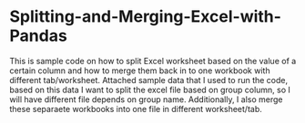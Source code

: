 # Splitting-and-Merging-Excel-with-Pandas

This is sample code on how to split Excel worksheet based on the value of a certain column and how to merge them back in to one workbook with different tab/worksheet. Attached sample data that I used to run the code, based on this data I want to split the excel file based on group column, so I will have different file depends on group name. Additionally, I also merge these separaete workbooks into one file in different worksheet/tab.
